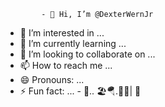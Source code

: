             - 👋 Hi, I’m @DexterWernJr
- 👀 I’m interested in ...
- 🌱 I’m currently learning ...
- 💞️ I’m looking to collaborate on ...
- 📫 How to reach me ...
- 😄 Pronouns: ...
- ⚡ Fun fact: ...
        -  🐜.. 🏖️🪂.🗽📙| 🫧
    <!--- ðG @ JARED. Kearney.. • *.
DexterWernJr/DexterWernJr is a ✨ special ✨ repository because its `README.md` (this file) appears on your GitHub profile.
You can click the Preview link to take a look at your changes.
    --->
    --->
            ($ 🏏🫆🖤🇬🇧🇺🇸$5 million and it's called I 15 -T20: JARED